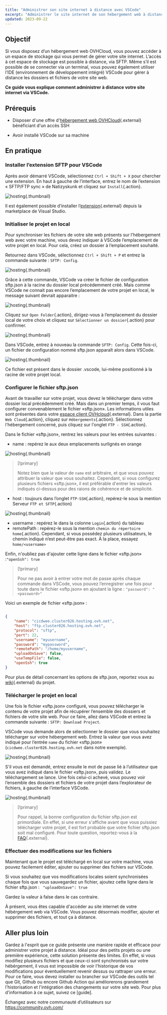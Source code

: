 ```yaml
---
title: "Administrer son site internet à distance avec VSCode"
excerpt: "Administrer le site internet de son hébergement web à distance sur VSCode grâce à une extension SFTP"
updated: 2023-09-22
---
```


## Objectif

Si vous disposez d’un hébergement web OVHCloud, vous pouvez accéder à un espace de stockage qui vous permet de gérer votre site internet. L’accès à cet espace de stockage est possible à distance, via SFTP. Même s’il est possible de se connecter via un terminal, vous pouvez également utiliser l’IDE (environnement de développement intégré) VSCode pour gérer à distance les dossiers et fichiers de votre site web. 

**Ce guide vous explique comment administrer à distance votre site internet via VSCode.**
  
## Prérequis
- Disposer d'une offre d'[hébergement web OVHCloud](https://www.ovhcloud.com/fr/web-hosting/){.external} bénéficiant d'un accès SSH

- Avoir installé VSCode sur sa machine


## En pratique
  
### Installer l’extension SFTP pour VSCode

Après avoir démarré VSCode, sélectionnez `Ctrl + Shift + X` pour chercher une extension. En haut à gauche de l’interface, entrez le nom de l’extension « SFTP/FTP sync » de Natizyskunk et cliquez sur  `Install`{.action}.

![hosting](images/extensions.png){.thumbnail}

Il est également possible d’installer l’[extension](https://marketplace.visualstudio.com/items?itemName=Natizyskunk.sftp#sftp-sync-extension-for-vs-code){.external} depuis la marketplace de Visual Studio.
  
### Initialiser le projet en local

Pour synchroniser les fichiers de votre site web présents sur l’hébergement web avec votre machine, vous devez indiquer à VSCode l’emplacement de votre projet en local. Pour cela, créez un dossier à l’emplacement souhaité.

Retournez dans VSCode, sélectionnez `Ctrl + Shift + P` et entrez la commande suivante : `SFTP: Config`.

![hosting](images/SFTP_config.png){.thumbnail}

Grâce à cette commande, VSCode va créer le fichier de configuration sftp.json à la racine du dossier local précédemment créé. Mais comme VSCode ne connait pas encore l’emplacement de votre projet en local, le message suivant devrait apparaitre :

![hosting](images/SFTP_folder.png){.thumbnail}

Cliquez sur `Open Folder`{.action}, dirigez-vous à l’emplacement du dossier local de votre choix et cliquez sur  `Sélectionner un dossier`{.action} pour confirmer.

![hosting](images/select_folder.png){.thumbnail}

Dans VSCode, entrez à nouveau la commande `SFTP: Config`. Cette fois-ci, un fichier de configuration nommé sftp.json apparaît alors dans VSCode.

![hosting](images/sftp_json_default.png){.thumbnail}

Ce fichier est présent dans le dossier .vscode, lui-même positionné à la racine de votre projet local.

### Configurer le fichier sftp.json

Avant de travailler sur votre projet, vous devez le télécharger dans votre dossier local précédemment créé. Mais dans un premier temps, il vous faut configurer convenablement le fichier «sftp.json». Les informations utiles sont présentes dans votre [espace client OVHcloud](https://www.ovh.com/manager/#/hub){.external}. Dans la partie `Web Cloud`{.action}, cliquez sur `Hébergements`{.action}. Sélectionnez l'hébergement concerné, puis cliquez sur l'onglet `FTP - SSH`{.action}.

Dans le fichier «sftp.json», rentrez les valeurs pour les entrées suivantes :
- name : repérez le aux deux emplacements surlignés en orange

![hosting](images/hosting_name.png){.thumbnail}

> [!primary]
>
> Notez bien que la valeur de `name` est arbitraire, et que vous pouvez attribuer la valeur que vous souhaitez. Cependant, si vous configurez plusieurs fichiers «sftp.json», il est préférable d'entrer les valeurs indiqués ci-dessus pour des raions de cohérence et de simplicité.
>

- host : toujours dans l’onglet `FTP-SSH`{.action}, repérez-le sous la mention Serveur `FTP et SFTP`{.action}

![hosting](images/ftp_host_name.png){.thumbnail}

- username : repérez le dans la colonne `Login`{.action} du tableau
- remotePath : repérez-le sous la mention `chemin du répertoire home`{.action}. Cependant, si vous possédez plusieurs utilisateurs, le chemin indiqué n’est peut-être pas exact. À la place, essayez `home/<username>`

Enfin, n'oubliez pas d'ajouter cette ligne dans le fichier «sftp.json» :`"openSsh": true`

> [!primary]
>
> Pour ne pas avoir à entrer votre mot de passe après chaque commande dans VSCode, vous pouvez l’enregistrer une fois pour toute dans le fichier «sftp.json» en ajoutant la ligne : `"password": "<password>"`
>


Voici un exemple de fichier «sftp.json» :

```json

{
    "name": "cicdwee.cluster026.hosting.ovh.net",
    "host": "ftp.cluster026.hosting.ovh.net",
    "protocol": "sftp",
    "port": 22,
    "username": "myusername",
    "password": "mypassword",
    "remotePath": "/home/myusername",
    "uploadOnSave": false,
    "useTempFile": false,
    "openSsh": true
}

```

Pour plus de détail concernant les options de sftp.json, reportez vous au [wiki](https://github.com/Natizyskunk/vscode-sftp/wiki/configuration){.external} du projet.

### Télécharger le projet en local

Une fois le fichier «sftp.json» configuré, vous pouvez télécharger le contenu de votre projet afin de récupérer l’ensemble des dossiers et fichiers de votre site web. Pour ce faire, allez dans VSCode et entrez la commande suivante : `SFTP: Download Project`.

VSCode vous demande alors de sélectionner le dossier que vous souhaitez télécharger sur votre hébergement web. Entrez la valeur que vous avez indiqué pour l’entrée `name` du fichier «sftp.json» (`cicdwee.cluster026.hosting.ovh.net` dans notre exemple).

![hosting](images/download_project.png){.thumbnail}

S'il vous est demandé, entrez ensuite le mot de passe lié à l’utilisateur que vous avez indiqué dans le fichier «sftp.json», puis validez. Le téléchargement se lance. Une fois celui-ci achevé, vous pouvez voir l’ensemble des dossiers et fichiers de votre projet dans l’explorateur de fichiers, à gauche de l’interface VSCode.

![hosting](images/explorer.png){.thumbnail}

> [!primary]
>
> Pour rappel, la bonne configuration du fichier sftp.json est primordiale. En effet, si une erreur s'affiche avant que vous puissiez télécharger votre projet, il est fort probable que votre fichier sftp.json soit mal configuré. Pour toute question, reportez-vous à la [FAQ](https://github.com/Natizyskunk/vscode-sftp/blob/HEAD/FAQ.md){.external}.
>


### Effectuer des modifications sur les fichiers

Maintenant que le projet est téléchargé en local sur votre machine, vous pouvez facilement éditer, ajouter ou supprimer des fichiers sur VSCode.

Si vous souhaitez que vos modifications locales soient synchronisées chaque fois que vous sauvegardez un fichier, ajoutez cette ligne dans le fichier sftp.json : ` "uploadOnSave": true`

Gardez la valeur à false dans le cas contraire.

À présent, vous êtes capable d'accéder au site internet de votre hébérgement web via VSCode. Vous pouvez désormais modifier, ajouter et supprimer des fichiers, et tout ça à distance.

## Aller plus loin

Gardez à l'esprit que ce guide présente une manière rapide et efficace pour administrer votre projet à distance. Idéal pour des petits projets ou une première expérience, cette solution présente des limites. En effet, si vous modifiez plusieurs fichiers et que ceux-ci sont synchronisés sur votre hébérgement, il vous est impossible de voir l'historique de vos modifications pour éventuellement revenir dessus ou rattraper une erreur.
Pour ce faire, vous devez installer ou brancher sur VSCode des outils tel que Git, Github ou encore Github Action qui améliorerons grandement l'historisation et l'intégration des changements sur votre site web. Pour plus d'information à ce sujet, suivez ce [guide].
<!--- TODO mettre à jour le lien quand dispo -->

Échangez avec notre communauté d’utilisateurs sur <https://community.ovh.com/>